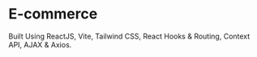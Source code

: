 # E-commerce
 Built Using ReactJS, Vite, Tailwind CSS, React Hooks & Routing, Context API, AJAX & Axios.

